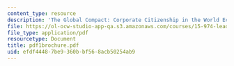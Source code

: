 ```yaml
---
content_type: resource
description: 'The Global Compact: Corporate Citizenship in the World Economy'
file: https://ol-ocw-studio-app-qa.s3.amazonaws.com/courses/15-974-leadership-lab-spring-2003/efdf44487be9360bbf568acb50254ab9_pdf1brochure.pdf
file_type: application/pdf
resourcetype: Document
title: pdf1brochure.pdf
uid: efdf4448-7be9-360b-bf56-8acb50254ab9
---
```

